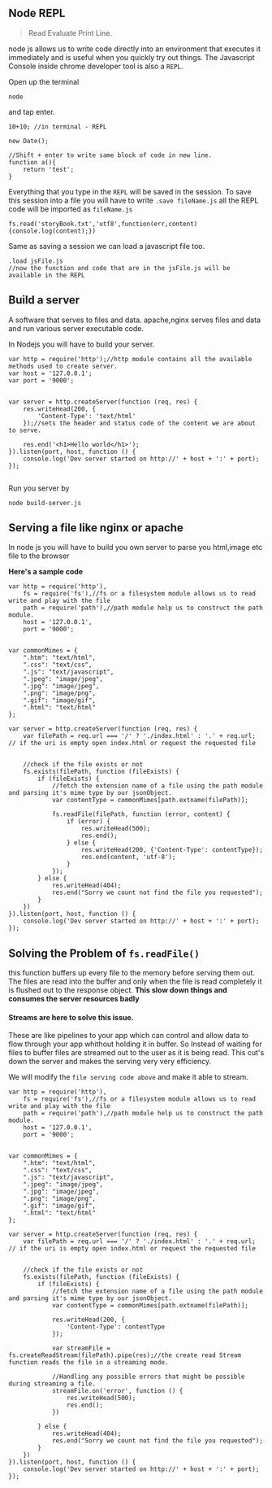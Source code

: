 ## Node REPL
> Read Evaluate Print Line.

node js allows us to write code directly into an environment that executes it immediately and is
useful when you quickly try out things. The Javascript Console inside chrome developer tool is also a `REPL`.

Open up the terminal
```
node
```
and tap enter.

```
10+10; //in terminal - REPL

new Date();

//Shift + enter to write same block of code in new line.
function a(){
    return 'test';
}

```

Everything that you type in the `REPL` will be saved in the session. To save this session into a file 
you will have to write `.save fileName.js` all the REPL code will be imported as `fileName.js`

```
fs.read('storyBook.txt','utf8',function(err,content){console.log(content);})
```

Same as saving a session we can load a javascript file too.
```
.load jsFile.js
//now the function and code that are in the jsFile.js will be available in the REPL
```

## Build a server
A software that serves to files and data. apache,nginx serves files and data and run various server
executable code.

In Nodejs you will have to build your server.
```
var http = require('http');//http module contains all the available methods used to create server.
var host = '127.0.0.1';
var port = '9000';


var server = http.createServer(function (req, res) {
    res.writeHead(200, {
        'Content-Type': 'text/html'
    });//sets the header and status code of the content we are about to serve.

    res.end('<h1>Hello world</h1>');
}).listen(port, host, function () {
    console.log('Dev server started on http://' + host + ':' + port);
});


```

Run you server by 
```
node build-server.js
```

## Serving a file like nginx or apache
In node js you will have to build you own server to parse you html,image etc file to the browser

**Here's a sample code**
```
var http = require('http'),
    fs = require('fs'),//fs or a filesystem module allows us to read write and play with the file
    path = require('path'),//path module help us to construct the path module.
    host = '127.0.0.1',
    port = '9000';


var commonMimes = {
    ".htm": "text/html",
    ".css": "text/css",
    ".js": "text/javascript",
    ".jpeg": "image/jpeg",
    ".jpg": "image/jpeg",
    ".png": "image/png",
    ".gif": "image/gif",
    ".html": "text/html"
};

var server = http.createServer(function (req, res) {
    var filePath = req.url === '/' ? './index.html' : '.' + req.url; // if the uri is empty open index.html or request the requested file


    //check if the file exists or not
    fs.exists(filePath, function (fileExists) {
        if (fileExists) {
            //fetch the extension name of a file using the path module and parsing it's mime type by our jsonObject.
            var contentType = commonMimes[path.extname(filePath)];

            fs.readFile(filePath, function (error, content) {
                if (error) {
                    res.writeHead(500);
                    res.end();
                } else {
                    res.writeHead(200, {'Content-Type': contentType});
                    res.end(content, 'utf-8');
                }
            });
        } else {
            res.writeHead(404);
            res.end("Sorry we count not find the file you requested");
        }
    })
}).listen(port, host, function () {
    console.log('Dev server started on http://' + host + ':' + port);
});

```


## Solving the Problem of `fs.readFile()`

this function buffers up every file to the memory before serving them out.
The files are read into the buffer and only when the file is read completely it is flushed out 
to the response object.
**This slow down things and consumes the server resources badly**

#### Streams are here to solve this issue.
These are like pipelines to your app which can control and allow data to flow through your app whithout
holding it in buffer.
So Instead of waiting for files to buffer files are streamed out to the user as it is being read.
This cut's down the server and makes the serving very very efficiency.

We will modify the `file serving code above` and make it able to stream.


```
var http = require('http'),
    fs = require('fs'),//fs or a filesystem module allows us to read write and play with the file
    path = require('path'),//path module help us to construct the path module.
    host = '127.0.0.1',
    port = '9000';


var commonMimes = {
    ".htm": "text/html",
    ".css": "text/css",
    ".js": "text/javascript",
    ".jpeg": "image/jpeg",
    ".jpg": "image/jpeg",
    ".png": "image/png",
    ".gif": "image/gif",
    ".html": "text/html"
};

var server = http.createServer(function (req, res) {
    var filePath = req.url === '/' ? './index.html' : '.' + req.url; // if the uri is empty open index.html or request the requested file


    //check if the file exists or not
    fs.exists(filePath, function (fileExists) {
        if (fileExists) {
            //fetch the extension name of a file using the path module and parsing it's mime type by our jsonObject.
            var contentType = commonMimes[path.extname(filePath)];

            res.writeHead(200, {
                'Content-Type': contentType
            });

            var streamFile = fs.createReadStream(filePath).pipe(res);//the create read Stream function reads the file in a streaming mode.

            //Handling any possible errors that might be possible during streaming a file.
            streamFile.on('error', function () {
                res.writeHead(500);
                res.end();
            })

        } else {
            res.writeHead(404);
            res.end("Sorry we count not find the file you requested");
        }
    })
}).listen(port, host, function () {
    console.log('Dev server started on http://' + host + ':' + port);
});

```